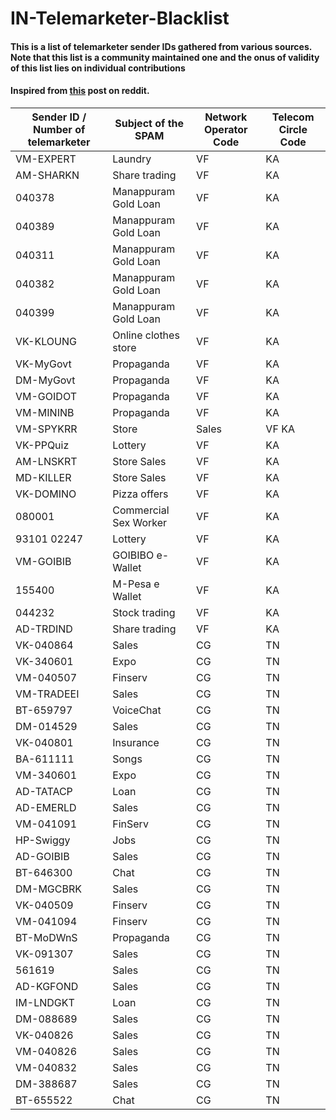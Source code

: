 # IN-Telemarketer-Blacklist
#### This is a list of telemarketer sender IDs gathered from various sources. Note that this list is a community maintained one and the onus of validity of this list lies on individual contributions

#### Inspired from [this](https://www.reddit.com/r/india/comments/6zd44e/blacklist_of_telemarketers/) post on reddit.

Sender ID / Number of telemarketer | Subject of the SPAM | Network Operator Code | Telecom Circle Code
-----------------------------------|---------------------|-----------------------|--------------------
VM-EXPERT | Laundry | VF | KA
AM-SHARKN | Share trading | VF | KA
040378 | Manappuram Gold Loan | VF | KA
040389 | Manappuram Gold Loan | VF | KA
040311 | Manappuram Gold Loan | VF | KA
040382 | Manappuram Gold Loan | VF | KA
040399 | Manappuram Gold Loan | VF | KA
VK-KLOUNG | Online clothes store | VF | KA
VK-MyGovt | Propaganda | VF | KA
DM-MyGovt | Propaganda | VF | KA
VM-GOIDOT | Propaganda | VF | KA
VM-MININB | Propaganda | VF | KA
VM-SPYKRR | Store | Sales | VF KA
VK-PPQuiz | Lottery | VF | KA
AM-LNSKRT | Store Sales | VF | KA
MD-KILLER | Store Sales | VF | KA
VK-DOMINO | Pizza offers | VF | KA
080001 | Commercial Sex Worker | VF | KA
93101 02247 | Lottery | VF | KA
VM-GOIBIB | GOIBIBO e-Wallet | VF | KA
155400 | M-Pesa e Wallet | VF | KA
044232 | Stock trading | VF | KA
AD-TRDIND | Share trading | VF | KA
VK-040864 | Sales | CG | TN
VK-340601 | Expo | CG | TN
VM-040507 | Finserv | CG | TN
VM-TRADEEI | Sales | CG | TN
BT-659797 | VoiceChat | CG | TN
DM-014529 | Sales | CG | TN
VK-040801 | Insurance | CG | TN
BA-611111 | Songs | CG | TN
VM-340601 | Expo | CG | TN
AD-TATACP | Loan | CG | TN
AD-EMERLD | Sales | CG | TN
VM-041091 | FinServ | CG | TN
HP-Swiggy | Jobs | CG | TN
AD-GOIBIB | Sales | CG | TN
BT-646300 | Chat | CG | TN
DM-MGCBRK | Sales | CG | TN
VK-040509 | Finserv | CG | TN
VM-041094 | Finserv | CG | TN
BT-MoDWnS | Propaganda | CG | TN
VK-091307 | Sales | CG | TN
561619 | Sales | CG | TN
AD-KGFOND | Sales | CG | TN
IM-LNDGKT | Loan | CG | TN
DM-088689 | Sales | CG | TN
VK-040826 | Sales | CG | TN
VM-040826 | Sales | CG | TN
VM-040832 | Sales | CG | TN
DM-388687 | Sales | CG | TN
BT-655522 | Chat | CG | TN